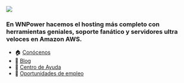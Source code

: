 <img src="https://www.wnpower.com/wp-content/uploads/2019/11/logo-hosting-argentina.png">

### En WNPower hacemos el hosting más completo con herramientas geniales, soporte fanático y servidores ultra veloces en Amazon AWS.

- 🏠 [Conócenos](https://www.wnpower.net/web-hosting/)
- 📣 [Blog](https://www.wnpower.com/blog/)
- 🛟 [Centro de Ayuda](https://help.wnpower.com/)
- 💼 [Oportunidades de empleo](https://www.wnpower.com/trabaja-en-wnpower/)
